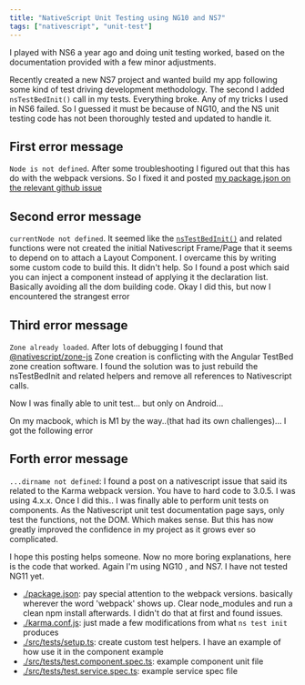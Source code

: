```yaml
---
title: "NativeScript Unit Testing using NG10 and NS7"
tags: ["nativescript", "unit-test"]
---
```


I played with NS6 a year ago and doing unit testing worked, based on the documentation provided with a few minor adjustments.

Recently created a new NS7 project and wanted build my app following some kind of test driving development methodology. The second
I added ``nsTestBedInit()`` call in my tests. Everything broke. Any of my tricks I used in NS6 failed. So I guessed it must be because of NG10,
and the NS unit testing code has not been thoroughly tested and updated to handle it.

## First error message

``Node is not defined``.  After some troubleshooting I figured out that this has
do with the webpack versions. So I fixed it and posted [my package.json on the relevant github issue]('https://github.com/NativeScript/nativescript-angular/issues/2311')


## Second error message

``currentNode not defined``.  It seemed like the [``nsTestBedInit()``](https://github.com/NativeScript/nativescript-angular/blob/master/nativescript-angular/testing/src/util.ts) and related functions were not created the initial Nativescript Frame/Page that it seems to depend on to attach a Layout Component.  I overcame this by writing some custom code to build this. It didn't help. So I found a post which said you can inject a component instead of applying it the declaration list. Basically avoiding all the dom building code. Okay I did this, but now I encountered the strangest error

## Third error message

``Zone already loaded``. After lots of debugging I found that [@nativescript/zone-js](https://github.com/NativeScript/zone.js/blob/master/lib/zone.ts#L648) Zone creation is conflicting with the Angular TestBed zone creation software. I found the solution was to just rebuild the nsTestBedInit and related helpers and remove all references to Nativescript calls.

Now I was finally able to unit test... but only on Android...

On my macbook, which is M1 by the way..(that had its own challenges)... I got the following error

## Forth error message

``...dirname not defined``:  I found a post on a nativescript issue that said its related to the Karma webpack version. You have to hard code to 3.0.5. I was using 4.x.x.  Once I did this.. I was finally able to perform unit tests on components. As the Nativescript unit test documentation page says, only test the functions, not the DOM. Which makes sense. But this has now greatly improved the confidence in my project as it grows ever so complicated.

I hope this posting helps someone. Now no more boring explanations, here is the code that worked. Again I'm using NG10 , and NS7. I have not tested NG11 yet.

* [./package.json](https://gist.github.com/linuxsimba/66d5bfd2c95f3d082a39a6d306f4abdf): pay special attention to the webpack versions. basically wherever the word 'webpack' shows up. Clear node_modules and run a clean npm install afterwards. I didn't do that at first and found issues.
* [./karma.conf.js](https://gist.github.com/linuxsimba/a29d79a48f764e2522477f7ebc39b548): just made a few modifications from what `ns test init` produces
* [./src/tests/setup.ts](https://gist.github.com/linuxsimba/12dc983bd542b73e86b487ab590bf4e2): create custom test helpers. I have an example of how use it in the component example
* [./src/tests/test.component.spec.ts](https://gist.github.com/linuxsimba/27324f7c3c5c267f124e703a9990f446): example component unit file
* [./src/tests/test.service.spec.ts](https://gist.github.com/linuxsimba/ffdf3ef7964523f57a4f9cbcdd6462e8): example service spec file

